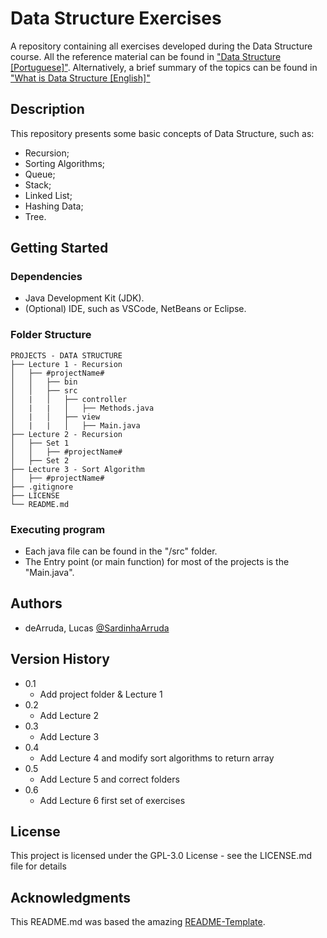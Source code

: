 # Data Structure Exercises

A repository containing all exercises developed during the Data Structure course.
All the reference material can be found in ["Data Structure [Portuguese]"](https://www.leandrocolevati.com.br/materiais?disciplina=4716-003).
Alternatively, a brief summary of the topics can be found in ["What is Data Structure [English]"](https://www.geeksforgeeks.org/what-is-data-structure-types-classifications-and-applications/) 

## Description

This repository presents some basic concepts of Data Structure, such as:
- Recursion;
- Sorting Algorithms;
- Queue;
- Stack;
- Linked List;
- Hashing Data;
- Tree.

## Getting Started

### Dependencies

* Java Development Kit (JDK).
* (Optional) IDE, such as VSCode, NetBeans or Eclipse.

### Folder Structure
````
PROJECTS - DATA STRUCTURE
├── Lecture 1 - Recursion
│   ├── #projectName#
│   │   ├── bin
│   │   ├── src
│   |   │   ├── controller
│   |   |   │   ├── Methods.java
│   |   │   ├── view
│   |   |   │   ├── Main.java
├── Lecture 2 - Recursion
│   ├── Set 1
│   │   ├── #projectName#
│   ├── Set 2
├── Lecture 3 - Sort Algorithm
│   ├── #projectName#
├── .gitignore
├── LICENSE
└── README.md
````

### Executing program

* Each java file can be found in the "/src" folder.
* The Entry point (or main function) for most of the projects is the "Main.java".

## Authors

 - deArruda, Lucas [@SardinhaArruda](https://twitter.com/SardinhaArruda)

## Version History

* 0.1
    * Add project folder & Lecture 1
* 0.2
    * Add Lecture 2
* 0.3
    * Add Lecture 3
* 0.4
    * Add Lecture 4 and modify sort algorithms to return array
* 0.5
    * Add Lecture 5 and correct folders
* 0.6
    * Add Lecture 6 first set of exercises 

## License

This project is licensed under the GPL-3.0 License - see the LICENSE.md file for details

## Acknowledgments

This README.md was based the amazing [README-Template](https://gist.github.com/DomPizzie/7a5ff55ffa9081f2de27c315f5018afc).